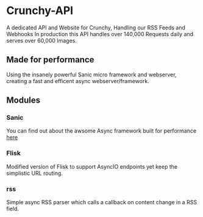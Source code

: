 # Crunchy-API
A dedicated API and Website for Crunchy, Handling our RSS Feeds and Webhooks
In production this API handles over 140,000 Requests daily and serves over 60,000 Images.

## Made for performance
Using the insanely powerful Sanic micro framework and webserver, creating a fast and efficent async webserver/framework.

## Modules

### Sanic
You can find out about the awsome Async framework built for performance [here](https://sanic.readthedocs.io/en/latest/sanic/getting_started.html)

### Flisk
Modified version of Flisk to support AsyncIO endpoints yet keep the simplistic URL routing.

### rss
Simple async RSS parser which calls a callback on content change in a RSS field.

